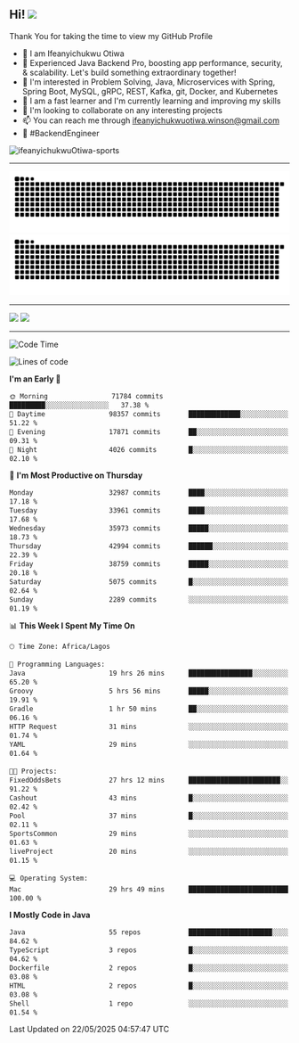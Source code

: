 <!-- BLOG-POST-LIST:START --><!-- BLOG-POST-LIST:END -->

## Hi! <img src="https://media.giphy.com/media/hvRJCLFzcasrR4ia7z/giphy.gif" width="4%"> 

Thank You for taking the time to view my GitHub Profile

- 👋 I am Ifeanyichukwu Otiwa
- 🚀 Experienced Java Backend Pro, boosting app performance, security, & scalability. Let's build something extraordinary together!
- 👀 I'm interested in Problem Solving, Java, Microservices with Spring, Spring Boot, MySQL, gRPC, REST, Kafka, git, Docker, and Kubernetes
- 🌱 I am a fast learner and I'm currently learning and improving my skills
- 💞️ I'm looking to collaborate on any interesting projects
- 📫 You can reach me through ifeanyichukwuotiwa.winson@gmail.com
- 🚀 #BackendEngineer

<p align="left" marginTop="10px"> <img src="https://komarev.com/ghpvc/?username=ifeanyichukwuOtiwa-sports&label=Profile%20views&color=0e75b6&style=for-the-badge" alt="ifeanyichukwuOtiwa-sports" /> </p>

***

<!--🐍📈SNAKEGRAPH / 🌐WEBSITE: https://github.com/Platane/snk -->
![github contribution grid snake animation](https://raw.githubusercontent.com/ifeanyichukwuOtiwa-sports/ifeanyichukwuOtiwa-sports/output/github-contribution-grid-snake-dark.svg#gh-dark-mode-only)![github contribution grid snake animation](https://raw.githubusercontent.com/ifeanyichukwuOtiwa-sports/ifeanyichukwuOtiwa-sports/output/github-contribution-grid-snake.svg#gh-light-mode-only)

***

<p float="left">
  <img float="left" src="https://github-readme-stats.vercel.app/api?username=ifeanyichukwuOtiwa-sports&count_private=true&include_all_commits=true&theme=react&show_icons=true" />
  <img float="right" src="https://github-readme-stats.vercel.app/api/top-langs/?username=ifeanyichukwuOtiwa-sports&layout=compact&show_icons=true&theme=react" /> 
</p>

***



<!--START_SECTION:waka-->
![Code Time](http://img.shields.io/badge/Code%20Time-3%2C716%20hrs%2020%20mins-blue)

![Lines of code](https://img.shields.io/badge/From%20Hello%20World%20I%27ve%20Written-51.7%20million%20lines%20of%20code-blue)

**I'm an Early 🐤** 

```text
🌞 Morning                71784 commits       █████████░░░░░░░░░░░░░░░░   37.38 % 
🌆 Daytime                98357 commits       █████████████░░░░░░░░░░░░   51.22 % 
🌃 Evening                17871 commits       ██░░░░░░░░░░░░░░░░░░░░░░░   09.31 % 
🌙 Night                  4026 commits        █░░░░░░░░░░░░░░░░░░░░░░░░   02.10 % 
```
📅 **I'm Most Productive on Thursday** 

```text
Monday                   32987 commits       ████░░░░░░░░░░░░░░░░░░░░░   17.18 % 
Tuesday                  33961 commits       ████░░░░░░░░░░░░░░░░░░░░░   17.68 % 
Wednesday                35973 commits       █████░░░░░░░░░░░░░░░░░░░░   18.73 % 
Thursday                 42994 commits       ██████░░░░░░░░░░░░░░░░░░░   22.39 % 
Friday                   38759 commits       █████░░░░░░░░░░░░░░░░░░░░   20.18 % 
Saturday                 5075 commits        █░░░░░░░░░░░░░░░░░░░░░░░░   02.64 % 
Sunday                   2289 commits        ░░░░░░░░░░░░░░░░░░░░░░░░░   01.19 % 
```


📊 **This Week I Spent My Time On** 

```text
🕑︎ Time Zone: Africa/Lagos

💬 Programming Languages: 
Java                     19 hrs 26 mins      ████████████████░░░░░░░░░   65.20 % 
Groovy                   5 hrs 56 mins       █████░░░░░░░░░░░░░░░░░░░░   19.91 % 
Gradle                   1 hr 50 mins        ██░░░░░░░░░░░░░░░░░░░░░░░   06.16 % 
HTTP Request             31 mins             ░░░░░░░░░░░░░░░░░░░░░░░░░   01.74 % 
YAML                     29 mins             ░░░░░░░░░░░░░░░░░░░░░░░░░   01.64 % 

🐱‍💻 Projects: 
FixedOddsBets            27 hrs 12 mins      ███████████████████████░░   91.22 % 
Cashout                  43 mins             █░░░░░░░░░░░░░░░░░░░░░░░░   02.42 % 
Pool                     37 mins             █░░░░░░░░░░░░░░░░░░░░░░░░   02.11 % 
SportsCommon             29 mins             ░░░░░░░░░░░░░░░░░░░░░░░░░   01.63 % 
liveProject              20 mins             ░░░░░░░░░░░░░░░░░░░░░░░░░   01.15 % 

💻 Operating System: 
Mac                      29 hrs 49 mins      █████████████████████████   100.00 % 
```

**I Mostly Code in Java** 

```text
Java                     55 repos            █████████████████████░░░░   84.62 % 
TypeScript               3 repos             █░░░░░░░░░░░░░░░░░░░░░░░░   04.62 % 
Dockerfile               2 repos             █░░░░░░░░░░░░░░░░░░░░░░░░   03.08 % 
HTML                     2 repos             █░░░░░░░░░░░░░░░░░░░░░░░░   03.08 % 
Shell                    1 repo              ░░░░░░░░░░░░░░░░░░░░░░░░░   01.54 % 
```




 Last Updated on 22/05/2025 04:57:47 UTC
<!--END_SECTION:waka-->

<!--
<p align="center">
![trophy](https://github-profile-trophy.vercel.app/?username=ifeanyichukwuOtiwa-sports&theme=onedark) (https://github.com/ryo-ma/github-profile-trophy)
</p>
-->

<!---
ifeanyi-otiwa/ifeanyi-otiwa is a ✨ special ✨ repository because its `README.md` (this file) appears on your GitHub profile.
You can click the Preview link to take a look at your changes.
--->
